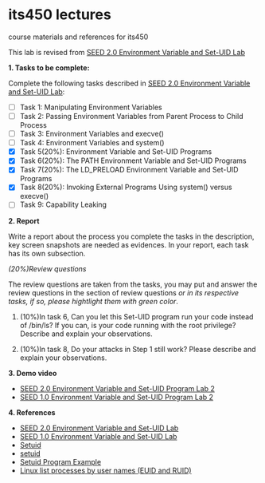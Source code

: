 # its450 lectures

course materials and references for its450

This lab is revised from [SEED 2.0 Environment Variable and Set-UID Lab](https://seedsecuritylabs.org/Labs_20.04/Software/Environment_Variable_and_SetUID/)

**1. Tasks to be complete:**

Complete the following tasks described in [SEED 2.0 Environment Variable and Set-UID Lab](../lab02/refs/EnvironmentVariableandSetUID.pdf):

- [ ] Task 1: Manipulating Environment Variables
- [ ] Task 2: Passing Environment Variables from Parent Process to Child Process
- [ ] Task 3: Environment Variables and execve()
- [ ] Task 4: Environment Variables and system()
- [x] Task 5(20%): Environment Variable and Set-UID Programs
- [x] Task 6(20%): The PATH Environment Variable and Set-UID Programs
- [x] Task 7(20%): The LD_PRELOAD Environment Variable and Set-UID Programs
- [x] Task 8(20%): Invoking External Programs Using system() versus execve()
- [ ] Task 9: Capability Leaking

**2. Report**

Write a report about the process you complete the tasks in the description, key screen snapshots are needed as evidences. In your report, each task has its own subsection.

*(20%)Review questions*

The review questions are taken from the tasks, you may put and answer the review questions in the section of review questions *or in its respective tasks, if so, please hightlight them with green color*.
1. (10%)In task 6, Can you let this Set-UID program run your code instead of /bin/ls? If you can, is your code running
with the root privilege? Describe and explain your observations.

2. (10%)In task 8, Do your attacks in Step 1 still work? Please describe and explain your observations.


**3. Demo video**
* [SEED 2.0 Environment Variable and Set-UID Program Lab 2](https://youtu.be/4hv7avExhHc)
* [SEED 1.0 Environment Variable and Set-UID Program Lab 2](https://youtu.be/EqpVNQ888vg)

**4. References**
* [SEED 2.0 Environment Variable and Set-UID Lab](https://seedsecuritylabs.org/Labs_20.04/Software/Environment_Variable_and_SetUID/)
* [SEED 1.0 Environment Variable and Set-UID Lab](https://seedsecuritylabs.org/Labs_16.04/Software/Environment_Variable_and_SetUID/)
* [Setuid](https://en.wikipedia.org/wiki/Setuid)
* [setuid](http://manpages.ubuntu.com/manpages/focal/man1/setuid.1.html)
* [Setuid Program Example](https://www.gnu.org/software/libc/manual/html\_node/Setuid-Program-Example.html)
* [Linux list processes by user names (EUID and RUID)](https://www.cyberciti.biz/faq/linux-list-processes-by-user-names-euid-and-ruid/)